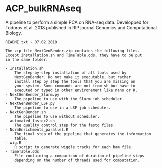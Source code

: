 # ACP_bulkRNAseq

A pipeline to perform a simple PCA on RNA-seq data. 
Developped for Todorov et al. 2018 published in RIP journal Genomics and Computational Biology. 

	README.txt - 07.02.2018

	The zip file NextGenBender.zip contains the following files.
	Except installation.sh and TimeTable.ods, they have to be put 
	in the same folder:

	- Installation.sh
		The step-by-step installation of all tools used by 
		NextGenBender. Do not make it executable, but rather
		install step by step the tools that you are missing on
		your system. Some commands are not from sh but have to
		executed or typed in other environement like nano or R.
	- NextGenBender_Slurm.py
		The pipeline to use with the Slurm job scheduler. 
	- NextGenBender_LSF.py
		The pipeline to use in a LSF job scheduler. 
	- NextGenBender.sh
		The pipeline to use without scheduler. 
	- automated-fastqc2.sh
		The quality control step for the fastq files. 
	- NormEnrichments_parallel.R
		The final step of the pipeline that generates the information
		table.
	- wig.R
		R script to generate wiggle tracks for each bam file. 
	- TimeTable.ods
		File containing a comparison of duration of pipeline steps
		depending on the number of threads used for computation. 


